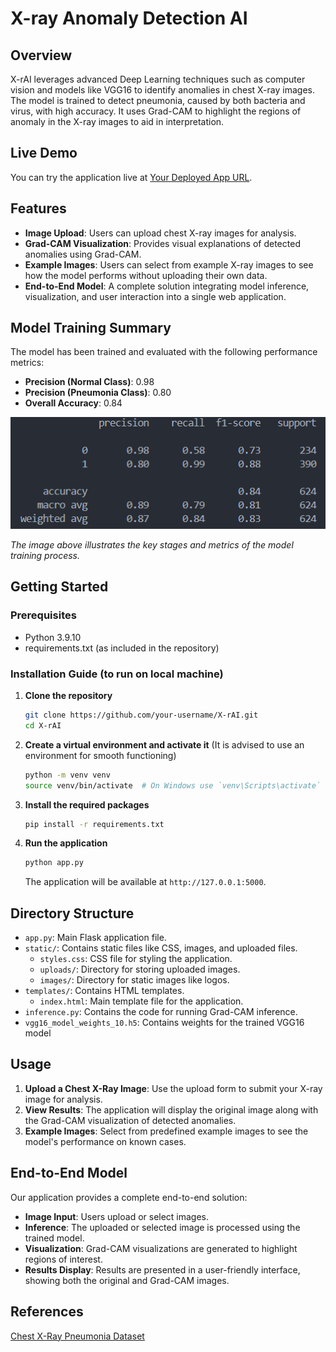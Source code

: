 # X-ray Anomaly Detection AI

## Overview

X-rAI leverages advanced Deep Learning techniques such as computer vision and models like VGG16 to identify anomalies in chest X-ray images. The model is trained to detect pneumonia, caused by both bacteria and virus, with high accuracy. It uses Grad-CAM to highlight the regions of anomaly in the X-ray images to aid in interpretation.


## Live Demo

You can try the application live at [Your Deployed App URL](http://your-deployed-app-url).

## Features

- **Image Upload**: Users can upload chest X-ray images for analysis.
- **Grad-CAM Visualization**: Provides visual explanations of detected anomalies using Grad-CAM.
- **Example Images**: Users can select from example X-ray images to see how the model performs without uploading their own data.
- **End-to-End Model**: A complete solution integrating model inference, visualization, and user interaction into a single web application.


## Model Training Summary

The model has been trained and evaluated with the following performance metrics:

- **Precision (Normal Class)**: 0.98
- **Precision (Pneumonia Class)**: 0.80
- **Overall Accuracy**: 0.84

![Model Training Summary](static/images/vgg16_model_summary.png)

*The image above illustrates the key stages and metrics of the model training process.*


## Getting Started

### Prerequisites

- Python 3.9.10
- requirements.txt (as included in the repository)

### Installation Guide (to run on local machine)

1. **Clone the repository**

    ```bash
    git clone https://github.com/your-username/X-rAI.git
    cd X-rAI
    ```

2. **Create a virtual environment and activate it** (It is advised to use an environment for smooth functioning)

    ```bash
    python -m venv venv
    source venv/bin/activate  # On Windows use `venv\Scripts\activate`
    ```

3. **Install the required packages**

    ```bash
    pip install -r requirements.txt
    ```

4. **Run the application**

    ```bash
    python app.py
    ```

    The application will be available at `http://127.0.0.1:5000`.

## Directory Structure

- `app.py`: Main Flask application file.
- `static/`: Contains static files like CSS, images, and uploaded files.
  - `styles.css`: CSS file for styling the application.
  - `uploads/`: Directory for storing uploaded images.
  - `images/`: Directory for static images like logos.
- `templates/`: Contains HTML templates.
  - `index.html`: Main template file for the application.
- `inference.py`: Contains the code for running Grad-CAM inference.
-  `vgg16_model_weights_10.h5`: Contains weights for the trained VGG16 model 

## Usage

1. **Upload a Chest X-Ray Image**: Use the upload form to submit your X-ray image for analysis.
2. **View Results**: The application will display the original image along with the Grad-CAM visualization of detected anomalies.
3. **Example Images**: Select from predefined example images to see the model's performance on known cases.

## End-to-End Model

Our application provides a complete end-to-end solution:
- **Image Input**: Users upload or select images.
- **Inference**: The uploaded or selected image is processed using the trained model.
- **Visualization**: Grad-CAM visualizations are generated to highlight regions of interest.
- **Results Display**: Results are presented in a user-friendly interface, showing both the original and Grad-CAM images.

## References
[Chest X-Ray Pneumonia Dataset](https://www.kaggle.com/datasets/paultimothymooney/chest-xray-pneumonia)









